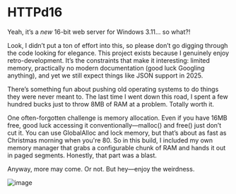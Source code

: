 # HTTPd16

Yeah, it’s a *new* 16-bit web server for Windows 3.11... so what?!

Look, I didn’t put a ton of effort into this, so please don’t go digging through the code looking for elegance. This project exists because I genuinely enjoy retro-development. It’s the constraints that make it interesting: limited memory, practically no modern documentation (good luck Googling anything), and yet we still expect things like JSON support in 2025.

There’s something fun about pushing old operating systems to do things they were never meant to. The last time I went down this road, I spent a few hundred bucks just to throw 8MB of RAM at a problem. Totally worth it.

One often-forgotten challenge is memory allocation. Even if you have 16MB free, good luck accessing it conventionally—malloc() and free() just don’t cut it. You can use GlobalAlloc and lock memory, but that’s about as fast as Christmas morning when you're 80. So in this build, I included my own memory manager that grabs a configurable chunk of RAM and hands it out in paged segments. Honestly, that part was a blast.

Anyway, more may come. Or not. But hey—enjoy the weirdness.

![image](https://user-images.githubusercontent.com/11428567/172197547-ef3dac79-c197-4922-8b35-37132caa0ac5.png)
